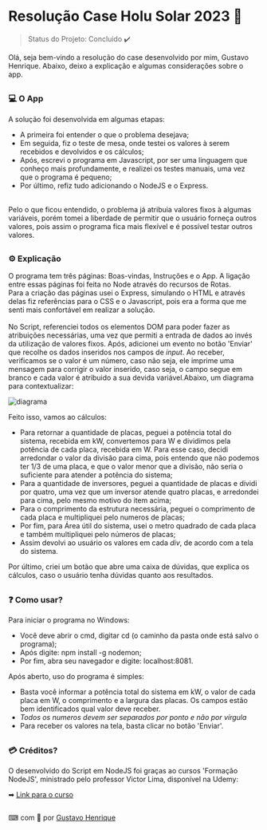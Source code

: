 # Resolução Case Holu Solar 2023 🌅
> Status do Projeto: Concluido :heavy_check_mark:


Olá, seja bem-vindo a resolução do case desenvolvido por mim, Gustavo Henrique. Abaixo, deixo a explicação e algumas considerações sobre o app. 
##
### 💻 O App
A solução foi desenvolvida em algumas etapas:
- A primeira foi entender o que o problema desejava;
- Em seguida, fiz o teste de mesa, onde testei os valores à serem recebidos e devolvidos e os cálculos;
- Após, escrevi o programa em Javascript, por ser uma linguagem que conheço mais profundamente, e realizei os testes manuais, uma vez que o programa é pequeno;
- Por último, refiz tudo adicionando o NodeJS e o Express.
<br>
Pelo o que ficou entendido, o problema já atribuia valores fixos à algumas variáveis, porém tomei a liberdade de permitir que o usuário forneça outros valores, pois assim o programa fica mais flexível e é possível testar outros valores.

##
### ⚙ Explicação
O programa tem três páginas: Boas-vindas, Instruções e o App. A ligação entre essas páginas foi feita no Node através do recursos de Rotas.<br>
Para a criação das páginas usei o Express, simulando o HTML e através delas fiz referências para o CSS e o Javascript, pois era a forma que me senti mais confortável em realizar a solução.
<br><br>
No Script, referenciei todos os elementos DOM para poder fazer as atribuições necessárias, uma vez que permiti a entrada de dados ao invés da utilização de valores fixos. Após, adicionei um evento no botão 'Enviar' que recolhe os dados inseridos nos campos de _input_. Ao receber, verificamos se o valor é um número, caso não seja, ele imprime uma mensagem para corrigir o valor inserido, caso seja, o campo segue em branco e cada valor é atribuido a sua devida variável.Abaixo, um diagrama para contextualizar:

![diagrama](https://github.com/1910gstv/case-holu/assets/99301277/c0f72823-02f5-48e4-a47b-0e33dc103af2)


Feito isso, vamos ao cálculos:
- Para retornar a quantidade de placas, peguei a potência total do sistema, recebida em kW, convertemos para W e dividimos pela potência de cada placa, recebida em W. Para esse caso, decidi arredondar o valor da divisão para cima, pois entendo que não podemos ter 1/3 de uma placa, e que o valor menor que a divisão, não seria o suficiente para atender a potência do sistema;
- Para a quantidade de inversores, peguei a quantidade de placas e dividi por quatro, uma vez que um inversor atende quatro placas, e arredondei para cima, pelo mesmo motivo do item acima;
- Para o comprimento da estrutura necessária, peguei o comprimento de cada placa e multipliquei pelo numeros de placas;
- Por fim, para Área útil do sistema, usei o metro quadrado de cada placa e também multipliquei pelo números de placas;
- Assim devolvi ao usuário os valores em cada _div_, de acordo com a tela do sistema.

Por último, criei um botão que abre uma caixa de dúvidas, que explica os cálculos, caso o usuário tenha dúvidas quanto aos resultados.

##

### ❓ Como usar?

Para iniciar o programa no Windows: 
- Você deve abrir o cmd, digitar cd (o caminho da pasta onde está salvo o programa); 
- Após digite: npm install -g nodemon;
-  Por fim, abra seu navegador e digite: localhost:8081.

Após aberto, uso do programa é simples: 
- Basta você informar a potência total do sistema em kW, o valor de cada placa em W, o comprimento e a largura das placas. Os campos estão bem identificados qual valor deve receber.
- *Todos os numeros devem ser separados por ponto e não por vírgula* 
- Para receber os valores na tela, basta clicar no botão 'Enviar'.

##

### 💳 Créditos?

O desenvolvido do Script em NodeJS foi graças ao cursos 'Formação NodeJS', ministrado pelo professor Victor Lima, disponível na Udemy:

➡ [Link para o curso](https://www.udemy.com/course/formacao-nodejs/)

## 
⌨ com 🤍 por [Gustavo Henrique](https://github.com/1910gstv)
